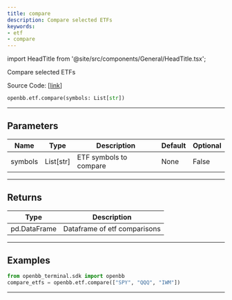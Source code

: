 ```yaml
---
title: compare
description: Compare selected ETFs
keywords:
- etf
- compare
---
```


import HeadTitle from '@site/src/components/General/HeadTitle.tsx';

<HeadTitle title="etf.compare - Reference | OpenBB SDK Docs" />

Compare selected ETFs

Source Code: [[link](https://github.com/OpenBB-finance/OpenBBTerminal/tree/main/openbb_terminal/etf/stockanalysis_model.py#L112)]

```python wordwrap
openbb.etf.compare(symbols: List[str])
```

---

## Parameters

| Name | Type | Description | Default | Optional |
| ---- | ---- | ----------- | ------- | -------- |
| symbols | List[str] | ETF symbols to compare | None | False |


---

## Returns

| Type | Description |
| ---- | ----------- |
| pd.DataFrame | Dataframe of etf comparisons |
---

## Examples

```python
from openbb_terminal.sdk import openbb
compare_etfs = openbb.etf.compare(["SPY", "QQQ", "IWM"])
```

---

